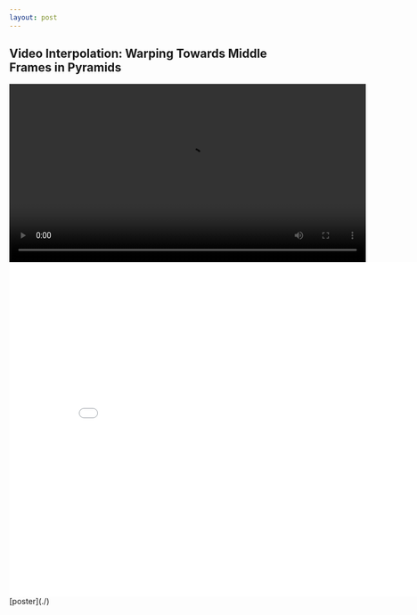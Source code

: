 ```yaml
---
layout: post
---
```


## Video Interpolation: Warping Towards Middle Frames in Pyramids
<video src="https://youtu.be/aWmoQm0E7hk" controls="controls" width="640" height="320" autoplay="autoplay">
Your browser does not support the video tag.
</video>

<center><embed src="./assets/img/poster_video_interpolation.pdf" width="850" height="600"></center>
[poster](./)
